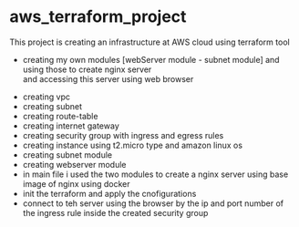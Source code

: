 # aws_terraform_project

This project is creating an infrastructure at AWS cloud using terraform tool 
* creating my own modules [webServer module - subnet module] and using those to create nginx server  
  and accessing this server using web browser 

- creating vpc 
- creating subnet 
- creating route-table 
- creating internet gateway
- creating security group with ingress and egress rules 
- creating instance using t2.micro type and amazon linux os
- creating subnet module
- creating webserver module
- in main file i used the two modules to create a nginx server using base image of nginx using docker  
- init the terraform and apply the cnofigurations
- connect to teh server using the browser by the ip and port number of the ingress rule inside the created security group
